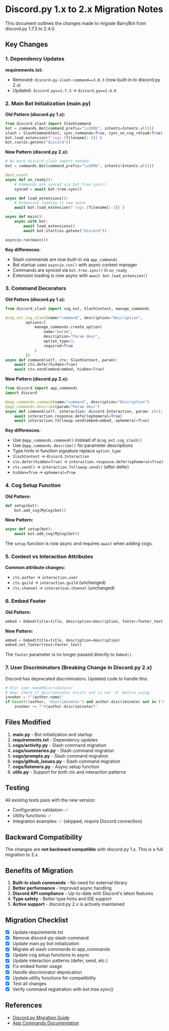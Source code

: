 # Discord.py 1.x to 2.x Migration Notes

This document outlines the changes made to migrate BarryBot from discord.py 1.7.3 to 2.4.0.

## Key Changes

### 1. Dependency Updates

**requirements.txt:**
- Removed: `discord-py-slash-command==3.0.3` (now built-in to discord.py 2.x)
- Updated: `discord.py==1.7.3` → `discord.py==2.4.0`

### 2. Main Bot Initialization (main.py)

**Old Pattern (discord.py 1.x):**
```python
from discord_slash import SlashCommand
bot = commands.Bot(command_prefix="\u200b", intents=Intents.all())
slash = SlashCommand(bot, sync_commands=True, sync_on_cog_reload=True)
bot.load_extension(f'cogs.{filename[:-3]}')
bot.run(os.getenv("discord"))
```

**New Pattern (discord.py 2.x):**
```python
# No more discord_slash import needed
bot = commands.Bot(command_prefix="\u200b", intents=Intents.all())

@bot.event
async def on_ready():
    # Commands are synced via bot.tree.sync()
    synced = await bot.tree.sync()

async def load_extensions():
    # Extension loading is now async
    await bot.load_extension(f'cogs.{filename[:-3]}')

async def main():
    async with bot:
        await load_extensions()
        await bot.start(os.getenv("discord"))

asyncio.run(main())
```

**Key differences:**
- Slash commands are now built-in via `app_commands`
- Bot startup uses `asyncio.run()` with async context manager
- Commands are synced via `bot.tree.sync()` in `on_ready`
- Extension loading is now async with `await bot.load_extension()`

### 3. Command Decorators

**Old Pattern (discord.py 1.x):**
```python
from discord_slash import cog_ext, SlashContext, manage_commands

@cog_ext.cog_slash(name="command", description="Description",
         options=[
             manage_commands.create_option(
                 name="param", 
                 description="Param desc", 
                 option_type=3, 
                 required=True
             )
         ])
async def command(self, ctx: SlashContext, param):
    await ctx.defer(hidden=True)
    await ctx.send(embed=embed, hidden=True)
```

**New Pattern (discord.py 2.x):**
```python
from discord import app_commands
import discord

@app_commands.command(name="command", description="Description")
@app_commands.describe(param="Param desc")
async def command(self, interaction: discord.Interaction, param: str):
    await interaction.response.defer(ephemeral=True)
    await interaction.followup.send(embed=embed, ephemeral=True)
```

**Key differences:**
- Use `@app_commands.command()` instead of `@cog_ext.cog_slash()`
- Use `@app_commands.describe()` for parameter descriptions
- Type hints in function signature replace `option_type`
- `SlashContext` → `discord.Interaction`
- `ctx.defer(hidden=True)` → `interaction.response.defer(ephemeral=True)`
- `ctx.send()` → `interaction.followup.send()` (after defer)
- `hidden=True` → `ephemeral=True`

### 4. Cog Setup Function

**Old Pattern:**
```python
def setup(bot):
    bot.add_cog(MyCog(bot))
```

**New Pattern:**
```python
async def setup(bot):
    await bot.add_cog(MyCog(bot))
```

The `setup` function is now async and requires `await` when adding cogs.

### 5. Context vs Interaction Attributes

**Common attribute changes:**
- `ctx.author` → `interaction.user`
- `ctx.guild` → `interaction.guild` (unchanged)
- `ctx.channel` → `interaction.channel` (unchanged)

### 6. Embed Footer

**Old Pattern:**
```python
embed = Embed(title=title, description=description, footer=footer_text)
```

**New Pattern:**
```python
embed = Embed(title=title, description=description)
embed.set_footer(text=footer_text)
```

The `footer` parameter is no longer passed directly to `Embed()`.

### 7. User Discriminators (Breaking Change in Discord.py 2.x)

Discord has deprecated discriminators. Updated code to handle this:

```python
# Old: user.name#discriminator
# New: Check if discriminator exists and is not '0' before using
invoker = f"{author.name}"
if hasattr(author, 'discriminator') and author.discriminator not in ('0', None):
    invoker += f"#{author.discriminator}"
```

## Files Modified

1. **main.py** - Bot initialization and startup
2. **requirements.txt** - Dependency updates
3. **cogs/activity.py** - Slash command migration
4. **cogs/summaries.py** - Slash command migration
5. **cogs/prompts.py** - Slash command migration
6. **cogs/github_issues.py** - Slash command migration
7. **cogs/listeners.py** - Async setup function
8. **utils.py** - Support for both ctx and interaction patterns

## Testing

All existing tests pass with the new version:
- Configuration validation: ✅
- Utility functions: ✅
- Integration examples: ✅ (skipped, require Discord connection)

## Backward Compatibility

The changes are **not backward compatible** with discord.py 1.x. This is a full migration to 2.x.

## Benefits of Migration

1. **Built-in slash commands** - No need for external library
2. **Better performance** - Improved async handling
3. **Discord API compliance** - Up-to-date with Discord's latest features
4. **Type safety** - Better type hints and IDE support
5. **Active support** - discord.py 2.x is actively maintained

## Migration Checklist

- [x] Update requirements.txt
- [x] Remove discord-py-slash-command
- [x] Update main.py bot initialization
- [x] Migrate all slash commands to app_commands
- [x] Update cog setup functions to async
- [x] Update interaction patterns (defer, send, etc.)
- [x] Fix embed footer usage
- [x] Handle discriminator deprecation
- [x] Update utility functions for compatibility
- [x] Test all changes
- [x] Verify command registration with bot.tree.sync()

## References

- [Discord.py Migration Guide](https://discordpy.readthedocs.io/en/stable/migrating.html)
- [App Commands Documentation](https://discordpy.readthedocs.io/en/stable/interactions/api.html#discord.app_commands.Command)
